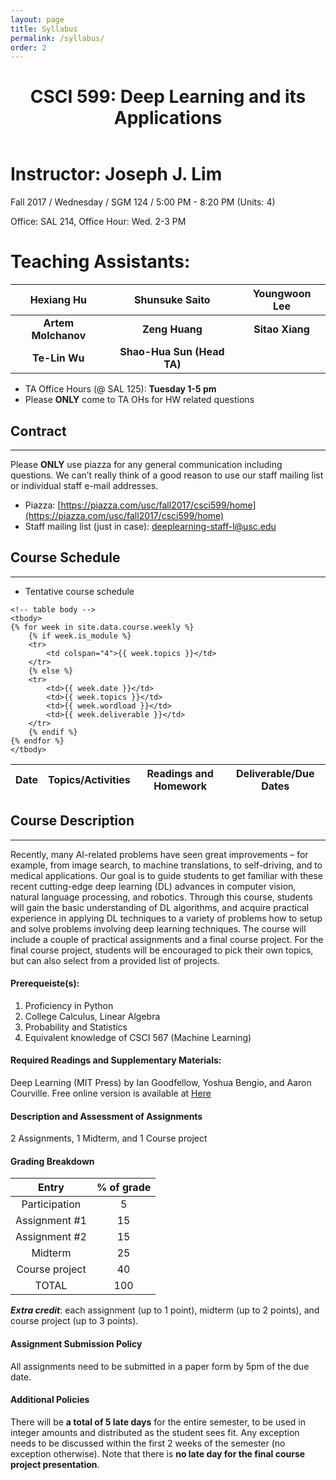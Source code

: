 ```yaml
---
layout: page
title: Syllabus 
permalink: /syllabus/
order: 2
---
```


<header class="post-header">
  <h1 class="post-title">CSCI 599: Deep Learning and its Applications</h1>
</header>

# Instructor: Joseph J. Lim 

Fall 2017 / Wednesday / SGM 124 / 5:00 PM - 8:20 PM (Units: 4)

Office: SAL 214, Office Hour: Wed. 2-3 PM 


# Teaching Assistants:

| Hexiang Hu | **Shunsuke Saito** | Youngwoon Lee |
|:-----:|:------:|:------:|
| **Artem Molchanov** | **Zeng Huang** | **Sitao Xiang** | 
| **Te-Lin Wu** | **Shao-Hua Sun (Head TA)** | | 

- TA Office Hours (@ SAL 125): **Tuesday 1-5 pm**
- Please **ONLY** come to TA OHs for HW related questions

## Contract
---
Please **ONLY** use piazza for any general communication including questions. We can’t really think of a good reason to use our staff mailing list or individual staff e-mail addresses.

* Piazza: [https://piazza.com/usc/fall2017/csci599/home](https://piazza.com/usc/fall2017/csci599/home)
* Staff mailing list (just in case): deeplearning-staff-l@usc.edu

## Course Schedule
---

* Tentative course schedule 

<table class="styled-table">
	<!-- table head -->
	<thead>
		<tr class="active">
			<th>Date</th>
			<th>Topics/Activities</th>
			<th>Readings and Homework</th>
			<th>Deliverable/Due Dates</th>
		</tr>		
	</thead>

	<!-- table body -->
	<tbody>
	{% for week in site.data.course.weekly %}
		{% if week.is_module %}
		<tr>
			<td colspan="4">{{ week.topics }}</td>
		</tr>
		{% else %}
		<tr>
			<td>{{ week.date }}</td>
			<td>{{ week.topics }}</td>
			<td>{{ week.wordload }}</td>
			<td>{{ week.deliverable }}</td>
		</tr>
		{% endif %}
	{% endfor %}
	</tbody>
</table>

## Course Description
---
Recently, many AI-related problems have seen great improvements – for example, from image search, to machine translations, to self-driving, and to medical applications. Our goal is to guide students to get familiar with these recent cutting-edge deep learning (DL) advances in computer vision, natural language processing, and robotics. Through this course, students will gain the basic understanding of DL algorithms, and acquire practical experience in applying DL techniques to a variety of problems how to setup and solve problems involving deep learning techniques. The course will include a couple of practical assignments and a final course project. For the final course project, students will be encouraged to pick their own topics, but can also select from a  provided list of projects.

#### Prerequeiste(s):
1. Proficiency in Python
2. College Calculus, Linear Algebra
3. Probability and Statistics
4. Equivalent knowledge of CSCI 567 (Machine Learning)

#### Required Readings and Supplementary Materials:
Deep Learning (MIT Press) by Ian Goodfellow, Yoshua Bengio, and Aaron Courville. Free online version is available at [Here](http://www.deeplearningbook.org/)

#### Description and Assessment of Assignments
2 Assignments, 1 Midterm, and 1 Course project

#### Grading Breakdown

| Entry             | % of grade      | 
|:-----------------:|:---------------:|
| Participation     | 5               |
| Assignment #1     | 15              | 
| Assignment #2     | 15              | 
| Midterm           | 25              |
| Course project    | 40              |  
| TOTAL             | 100             |

***Extra credit***: each assignment (up to 1 point), midterm (up to 2 points), and course project (up to 3 points).

#### Assignment Submission Policy
All assignments need to be submitted in a paper form by 5pm of the due date.

#### Additional Policies
There will be **a total of 5 late days** for the entire semester, to be used in integer amounts and distributed as the student sees fit. Any exception needs to be discussed within the first 2 weeks of the semester (no exception otherwise). Note that there is **no late day for the final course project presentation**.

